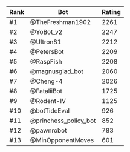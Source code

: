 Rank|Bot|Rating
---|---|---
#1|@TheFreshman1902|2261
#2|@YoBot_v2|2247
#3|@Ultron81|2212
#4|@PetersBot|2209
#5|@RaspFish|2208
#6|@magnusglad_bot|2060
#7|@Cheng-4|2026
#8|@FataliiBot|1725
#9|@Rodent-IV|1125
#10|@botTideEval|926
#11|@princhess_policy_bot|852
#12|@pawnrobot|783
#13|@MinOpponentMoves|601
